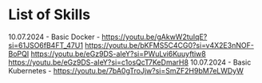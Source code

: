 # List of Skills

10.07.2024 - Basic Docker - https://youtu.be/gAkwW2tuIqE?si=61JSO6fB4FT_47U1 https://youtu.be/bKFMS5C4CG0?si=v4X2E3nNOF-BoPQI https://youtu.be/eGz9DS-aIeY?si=PWuLvi6Kuuyftiw8 https://youtu.be/eGz9DS-aIeY?si=c1osQcT7KeDmarH8
10.07.2024 - Basic Kubernetes - https://youtu.be/7bA0gTroJjw?si=SmZF2H9bM7eLWDyW


